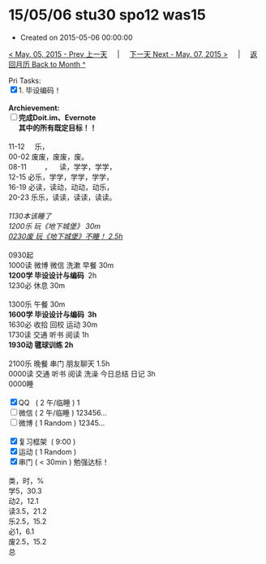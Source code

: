 # 15/05/06 stu30 spo12 was15

- Created on 2015-05-06 00:00:00

[< May. 05, 2015 - Prev 上一天](/_archived/lifelogs/2015/05/d05.md) &nbsp; &nbsp; | &nbsp; &nbsp; [下一天 Next - May. 07, 2015 >](/_archived/lifelogs/2015/05/d07.md) &nbsp; &nbsp; |  &nbsp; &nbsp; [返回月历 Back to Month ^](/_archived/lifelogs/2015/05/index.md)
<br/><div>Pri Tasks:<br clear="none"/><input type="checkbox" checked="true" />1. 毕设编码！</div>        <div><br clear="none"/></div>        <div><strong>Archievement:</strong></div>        <div><strong><input type="checkbox" />完成Doit.im、</strong><strong>Evernote</strong></div>        <div><strong>      其中的</strong><strong>所有</strong><strong>既定目标！！</strong></div>        <div><strong><br clear="none"/></strong></div>        <div>                <div>11-12     乐，</div>                <div>00-02 废废，废废，废。</div>08-11         ，    读，学学，学学，<br clear="none"/>12-15 必乐，学学，学学，学学，<br clear="none"/>16-19 必读，读动，动动，动乐，<br clear="none"/>20-23 乐乐，读读，读读，读读。                <div><br clear="none"/></div>                <div><em>1130本该睡了</em></div>                <div><em>1200乐 玩《地下城堡》 30m</em></div>                <div><span style="text-decoration: underline;"><em>0230废 玩《地下城堡》不睡！ 2.5h</em></span></div>                <div><br clear="none"/></div>0930起<br clear="none"/>1000读 微博 微信 洗漱 早餐 30m        </div>        <div><strong>1200学 毕设设计与编码</strong>  2h                <div>1230必 休息 30m</div>                <div><br clear="none"/></div>1300乐 午餐 30m        </div>        <div><strong>1600学 毕设设计与编码  3h</strong>                <div>1630必 收拾 回校 运动 30m</div>                <div>1730读 交通 听书 阅读 1h</div>                <div><b>1930动 毽球训练 2h</b></div>                <div><br/></div>2100乐 晚餐 串门 朋友聊天 1.5h        </div>        <div>0000读 交通 听书 阅读 洗澡 今日总结 日记 3h</div>        <div>0000睡</div>        <div><br clear="none"/></div>        <div><input type="checkbox" checked="true" />QQ   ( 2 午/临睡 ) 1<br clear="none"/><input type="checkbox" />微信 ( 2 午/临睡 ) 123456…</div>        <div><input type="checkbox" />微博 ( 1 Random ) 12345…</div>        <div><br clear="none"/></div>        <div><input type="checkbox" checked="true" />复习框架  ( 9:00 ) </div>        <div><input type="checkbox" checked="true" />运动 ( 1 Random ) </div>        <div><input type="checkbox" checked="true" />串门 ( < 30min ) 勉强达标！</div>        <div>                <div><br clear="none"/></div>类，时，%<br clear="none"/>学5，30.3<br clear="none"/>动2，12.1<br clear="none"/>读3.5，21.2<br clear="none"/>乐2.5，15.2<br clear="none"/>必1，6.1<br clear="none"/>废2.5，15.2<br clear="none"/>总        </div>
